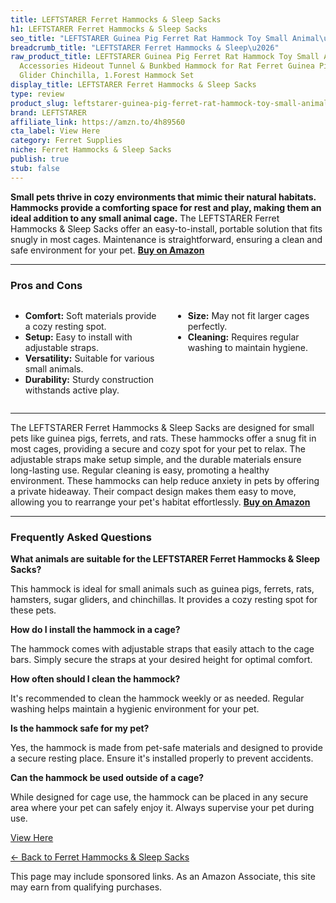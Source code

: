 ```yaml
---
title: LEFTSTARER Ferret Hammocks & Sleep Sacks
h1: LEFTSTARER Ferret Hammocks & Sleep Sacks
seo_title: "LEFTSTARER Guinea Pig Ferret Rat Hammock Toy Small Animal\u2026"
breadcrumb_title: "LEFTSTARER Ferret Hammocks & Sleep\u2026"
raw_product_title: LEFTSTARER Guinea Pig Ferret Rat Hammock Toy Small Animal Cage
  Accessories Hideout Tunnel & Bunkbed Hammock for Rat Ferret Guinea Pig Hamster Sugar
  Glider Chinchilla, 1.Forest Hammock Set
display_title: LEFTSTARER Ferret Hammocks & Sleep Sacks
type: review
product_slug: leftstarer-guinea-pig-ferret-rat-hammock-toy-small-animal-cage-accessor-9c0eaab2
brand: LEFTSTARER
affiliate_link: https://amzn.to/4h89560
cta_label: View Here
category: Ferret Supplies
niche: Ferret Hammocks & Sleep Sacks
publish: true
stub: false
---
```


<div id="intro" class="full-width">
  <p><strong>Small pets thrive in cozy environments that mimic their natural habitats. Hammocks provide a comforting space for rest and play, making them an ideal addition to any small animal cage.</strong> The LEFTSTARER Ferret Hammocks & Sleep Sacks offer an easy-to-install, portable solution that fits snugly in most cages. Maintenance is straightforward, ensuring a clean and safe environment for your pet. <a href="https://amzn.to/4h89560" rel="nofollow sponsored noopener" target="_blank"><strong>Buy on Amazon</strong></a></p>
</div>

<hr />
<h3 id="pros-cons">Pros and Cons</h3>
<div class="pc-grid" style="display:grid;grid-template-columns:1fr 1fr;gap:16px;">
  <ul>
    <li><strong>Comfort:</strong> Soft materials provide a cozy resting spot.</li>
    <li><strong>Setup:</strong> Easy to install with adjustable straps.</li>
    <li><strong>Versatility:</strong> Suitable for various small animals.</li>
    <li><strong>Durability:</strong> Sturdy construction withstands active play.</li>
  </ul>
  <ul>
    <li><strong>Size:</strong> May not fit larger cages perfectly.</li>
    <li><strong>Cleaning:</strong> Requires regular washing to maintain hygiene.</li>
  </ul>
</div>
<hr />

<div class="full-width">
  <p>The LEFTSTARER Ferret Hammocks & Sleep Sacks are designed for small pets like guinea pigs, ferrets, and rats. These hammocks offer a snug fit in most cages, providing a secure and cozy spot for your pet to relax. The adjustable straps make setup simple, and the durable materials ensure long-lasting use. Regular cleaning is easy, promoting a healthy environment. These hammocks can help reduce anxiety in pets by offering a private hideaway. Their compact design makes them easy to move, allowing you to rearrange your pet's habitat effortlessly. <a href="https://amzn.to/4h89560" rel="nofollow sponsored noopener" target="_blank"><strong>Buy on Amazon</strong></a></p>
</div>

<hr />
<h3 id="faqs">Frequently Asked Questions</h3>

<p><strong>What animals are suitable for the LEFTSTARER Ferret Hammocks & Sleep Sacks?</strong></p>
<p>This hammock is ideal for small animals such as guinea pigs, ferrets, rats, hamsters, sugar gliders, and chinchillas. It provides a cozy resting spot for these pets.</p>

<p><strong>How do I install the hammock in a cage?</strong></p>
<p>The hammock comes with adjustable straps that easily attach to the cage bars. Simply secure the straps at your desired height for optimal comfort.</p>

<p><strong>How often should I clean the hammock?</strong></p>
<p>It's recommended to clean the hammock weekly or as needed. Regular washing helps maintain a hygienic environment for your pet.</p>

<p><strong>Is the hammock safe for my pet?</strong></p>
<p>Yes, the hammock is made from pet-safe materials and designed to provide a secure resting place. Ensure it's installed properly to prevent accidents.</p>

<p><strong>Can the hammock be used outside of a cage?</strong></p>
<p>While designed for cage use, the hammock can be placed in any secure area where your pet can safely enjoy it. Always supervise your pet during use.</p>
<p><a class="btn" href="https://amzn.to/4h89560" target="_blank" rel="nofollow sponsored noopener">View Here</a></p>
<p><a href="/roundups/ferret-supplies/ferret-hammocks-sleep-sacks/">← Back to Ferret Hammocks & Sleep Sacks</a></p>
<aside class="disclosure">This page may include sponsored links. As an Amazon Associate, this site may earn from qualifying purchases.</aside>
